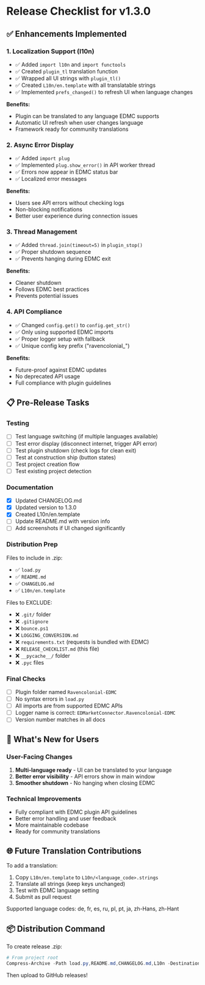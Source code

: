 # Release Checklist for v1.3.0

## ✅ Enhancements Implemented

### 1. **Localization Support (l10n)**
- ✅ Added `import l10n` and `import functools`
- ✅ Created `plugin_tl` translation function
- ✅ Wrapped all UI strings with `plugin_tl()`
- ✅ Created `L10n/en.template` with all translatable strings
- ✅ Implemented `prefs_changed()` to refresh UI when language changes

**Benefits:**
- Plugin can be translated to any language EDMC supports
- Automatic UI refresh when user changes language
- Framework ready for community translations

### 2. **Async Error Display**
- ✅ Added `import plug`
- ✅ Implemented `plug.show_error()` in API worker thread
- ✅ Errors now appear in EDMC status bar
- ✅ Localized error messages

**Benefits:**
- Users see API errors without checking logs
- Non-blocking notifications
- Better user experience during connection issues

### 3. **Thread Management**
- ✅ Added `thread.join(timeout=5)` in `plugin_stop()`
- ✅ Proper shutdown sequence
- ✅ Prevents hanging during EDMC exit

**Benefits:**
- Cleaner shutdown
- Follows EDMC best practices
- Prevents potential issues

### 4. **API Compliance**
- ✅ Changed `config.get()` to `config.get_str()`
- ✅ Only using supported EDMC imports
- ✅ Proper logger setup with fallback
- ✅ Unique config key prefix ("ravencolonial_")

**Benefits:**
- Future-proof against EDMC updates
- No deprecated API usage
- Full compliance with plugin guidelines

## 📋 Pre-Release Tasks

### Testing
- [ ] Test language switching (if multiple languages available)
- [ ] Test error display (disconnect internet, trigger API error)
- [ ] Test plugin shutdown (check logs for clean exit)
- [ ] Test at construction ship (button states)
- [ ] Test project creation flow
- [ ] Test existing project detection

### Documentation
- [x] Updated CHANGELOG.md
- [x] Updated version to 1.3.0
- [x] Created L10n/en.template
- [ ] Update README.md with version info
- [ ] Add screenshots if UI changed significantly

### Distribution Prep
Files to include in .zip:
- ✅ `load.py`
- ✅ `README.md`
- ✅ `CHANGELOG.md`
- ✅ `L10n/en.template`

Files to EXCLUDE:
- ❌ `.git/` folder
- ❌ `.gitignore`
- ❌ `bounce.ps1`
- ❌ `LOGGING_CONVERSION.md`
- ❌ `requirements.txt` (requests is bundled with EDMC)
- ❌ `RELEASE_CHECKLIST.md` (this file)
- ❌ `__pycache__/` folder
- ❌ `.pyc` files

### Final Checks
- [ ] Plugin folder named `Ravencolonial-EDMC`
- [ ] No syntax errors in `load.py`
- [ ] All imports are from supported EDMC APIs
- [ ] Logger name is correct: `EDMarketConnector.Ravencolonial-EDMC`
- [ ] Version number matches in all docs

## 🎯 What's New for Users

### User-Facing Changes
1. **Multi-language ready** - UI can be translated to your language
2. **Better error visibility** - API errors show in main window
3. **Smoother shutdown** - No hanging when closing EDMC

### Technical Improvements
- Fully compliant with EDMC plugin API guidelines
- Better error handling and user feedback
- More maintainable codebase
- Ready for community translations

## 🌐 Future Translation Contributions

To add a translation:
1. Copy `L10n/en.template` to `L10n/<language_code>.strings`
2. Translate all strings (keep keys unchanged)
3. Test with EDMC language setting
4. Submit as pull request

Supported language codes: de, fr, es, ru, pl, pt, ja, zh-Hans, zh-Hant

## 📦 Distribution Command

To create release .zip:
```powershell
# From project root
Compress-Archive -Path load.py,README.md,CHANGELOG.md,L10n -DestinationPath Ravencolonial-EDMC-v1.3.0.zip
```

Then upload to GitHub releases!
